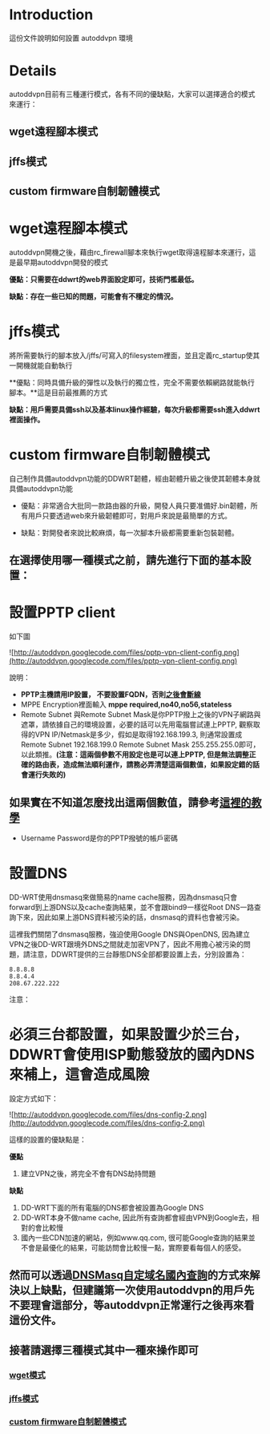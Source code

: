 # Introduction #

這份文件說明如何設置 autoddvpn 環境

# Details #

autoddvpn目前有三種運行模式，各有不同的優缺點，大家可以選擇適合的模式來運行：

## wget遠程腳本模式 ##
## jffs模式 ##
## custom firmware自制韌體模式 ##

# wget遠程腳本模式 #
autoddvpn開機之後，藉由rc\_firewall腳本來執行wget取得遠程腳本來運行，這是最早期autoddvpn開發的模式

**優點：只需要在ddwrt的web界面設定即可，技術門檻最低。**

**缺點：存在一些已知的問題，可能會有不穩定的情況。**

# jffs模式 #
將所需要執行的腳本放入/jffs/可寫入的filesystem裡面，並且定義rc\_startup使其一開機就能自動執行

**優點：同時具備升級的彈性以及執行的獨立性，完全不需要依賴網路就能執行腳本。**這是目前最推薦的方式

**缺點：用戶需要具備ssh以及基本linux操作經驗，每次升級都需要ssh進入ddwrt裡面操作。**

# custom firmware自制韌體模式 #
自己制作具備autoddvpn功能的DDWRT韌體，經由韌體升級之後使其韌體本身就具備autoddvpn功能

  * 優點：非常適合大批同一款路由器的升級，開發人員只要准備好.bin韌體，所有用戶只要透過web來升級韌體即可，對用戶來說是最簡單的方式。

  * 缺點：對開發者來說比較麻煩，每一次腳本升級都需要重新包裝韌體。




## 在選擇使用哪一種模式之前，請先進行下面的基本設置： ##


# 設置PPTP client #
如下圖

![http://autoddvpn.googlecode.com/files/pptp-vpn-client-config.png](http://autoddvpn.googlecode.com/files/pptp-vpn-client-config.png)

說明：

  * **PPTP主機請用IP設置， 不要設置FQDN，否則[之後會斷線](http://code.google.com/p/autoddvpn/issues/detail?id=31)**
  * MPPE Encryption裡面輸入 **mppe required,no40,no56,stateless**
  * Remote Subnet 與Remote Subnet Mask是你PPTP撥上之後的VPN子網路與遮罩，請依據自己的環境設置，必要的話可以先用電腦嘗試連上PPTP, 觀察取得的VPN IP/Netmask是多少，假如是取得192.168.199.3, 則通常設置成Remote Subnet 192.168.199.0  Remote Subnet Mask 255.255.255.0即可，以此類推。**(注意：這兩個參數不用設定也是可以連上PPTP, 但是無法調整正確的路由表，造成無法順利運作，請務必弄清楚這兩個數值，如果設定錯的話會運行失敗的)**
## 如果實在不知道怎麼找出這兩個數值，請參考[這裡的教學](http://code.google.com/p/autoddvpn/issues/detail?id=17) ##
  * Username Password是你的PPTP撥號的帳戶密碼


# 設置DNS #
DD-WRT使用dnsmasq來做簡易的name cache服務，因為dnsmasq只會forward到上游DNS以及cache查詢結果，並不會跟bind9一樣從Root DNS一路查詢下來，因此如果上游DNS資料被污染的話，dnsmasq的資料也會被污染。

這裡我們關閉了dnsmasq服務，強迫使用Google DNS與OpenDNS, 因為建立VPN之後DD-WRT跟境外DNS之間就走加密VPN了，因此不用擔心被污染的問題，請注意，DDWRT提供的三台靜態DNS全部都要設置上去，分別設置為：
```
8.8.8.8
8.8.4.4
208.67.222.222
```
注意：
# 必須三台都設置，如果設置少於三台，DDWRT會使用ISP動態發放的國內DNS來補上，這會造成風險

設定方式如下：

![http://autoddvpn.googlecode.com/files/dns-config-2.png](http://autoddvpn.googlecode.com/files/dns-config-2.png)

這樣的設置的優缺點是：

**優點**
  1. 建立VPN之後，將完全不會有DNS劫持問題

**缺點**
  1. DD-WRT下面的所有電腦的DNS都會被設置為Google DNS
  1. DD-WRT本身不做name cache, 因此所有查詢都會經由VPN到Google去，相對的會比較慢
  1. 國內一些CDN加速的網站，例如www.qq.com, 很可能Google查詢的結果並不會是最優化的結果，可能訪問會比較慢一點，實際要看每個人的感受。

## 然而可以透過[DNSMasq自定域名國內查詢](http://code.google.com/p/autoddvpn/wiki/DNSMasq)的方式來解決以上缺點，但建議第一次使用autoddvpn的用戶先不要理會這部分，等autoddvpn正常運行之後再來看這份文件。 ##


## 接著請選擇三種模式其中一種來操作即可 ##

### [wget模式](http://code.google.com/p/autoddvpn/wiki/WgetMode) ###
### [jffs模式](http://code.google.com/p/autoddvpn/wiki/jffs) ###
### [custom firmware自制韌體模式](http://code.google.com/p/autoddvpn/wiki/CustomFirmware) ###